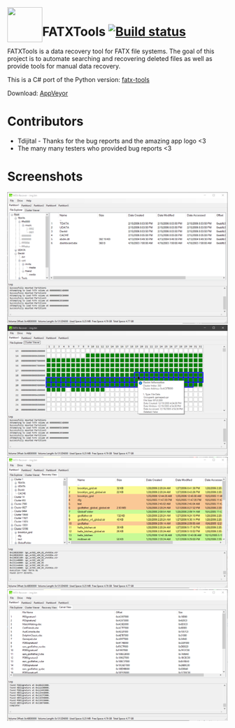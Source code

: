 <img align="left" width="80" height="80" src="FATXTools/appicon.ico">

# FATXTools [![Build status](https://ci.appveyor.com/api/projects/status/ua22jsn54pr1398c/branch/master?svg=true)](https://ci.appveyor.com/project/aerosoul94/fatxtools/build/artifacts)
FATXTools is a data recovery tool for FATX file systems. The goal of this project is to automate searching and recovering deleted files as well as provide tools for manual data recovery.

This is a C# port of the Python version: [fatx-tools](https://github.com/aerosoul94/fatx-tools)

Download: [AppVeyor](https://ci.appveyor.com/project/aerosoul94/fatxtools/build/artifacts)

# Contributors
* Tdijital - Thanks for the bug reports and the amazing app logo <3
* The many many testers who provided bug reports <3

# Screenshots
![](Screenshots/FATXTools_2020-10-26_11-03-21.png)
![](Screenshots/FATXTools_2020-10-26_11-04-26.png)
![](Screenshots/FATXTools_2020-10-26_11-07-02.png)
![](Screenshots/FATXTools_2020-10-26_11-09-07.png)